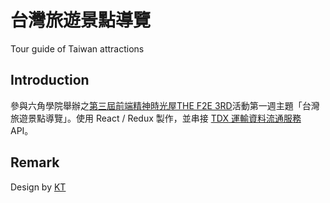 # 台灣旅遊景點導覽

Tour guide of Taiwan attractions

## Introduction

參與六角學院舉辦之[第三屆前端精神時光屋THE F2E 3RD](https://2021.thef2e.com/)活動第一週主題「台灣旅遊景點導覽」。使用 React / Redux 製作，並串接 [TDX 運輸資料流通服務](https://tdx.transportdata.tw/) API。

<!-- ## Features

- [x] 關鍵字篩選功能
- [x] 定位搜索附近功能
- [x] 依地區分類功能
- [ ] RWD 手機功能優化（開發中）
- [ ] 交通資訊功能（開發中） -->

<!-- ## Folders

```
|- 首頁 /home
  |- 景點 /home/scenicSpot
  |- 活動 /home/activity
|- 美食住宿 /foodandinn
  |- 美食 /foodandinn/restaurant
  |- 住宿 /foodandinn/hotel
|- 交通 /bus
``` -->

## Remark

Design by [KT](https://www.behance.net/KT_Designer)

<!-- Taiwan photo by <a href="https://unsplash.com/@jcs_chen?utm_source=unsplash&utm_medium=referral&utm_content=creditCopyText">JCS Chen</a> on <a href="https://unsplash.com/s/photos/%E8%87%BA%E7%81%A3?utm_source=unsplash&utm_medium=referral&utm_content=creditCopyText">Unsplash</a>

Night market photo by <a href="https://unsplash.com/@thevernon?utm_source=unsplash&utm_medium=referral&utm_content=creditCopyText">Vernon Raineil Cenzon</a> on <a href="https://unsplash.com/s/photos/taiwan-scenic-spot?utm_source=unsplash&utm_medium=referral&utm_content=creditCopyText">Unsplash</a>

Taitung photo by <a href="https://unsplash.com/@rezkitrianto?utm_source=unsplash&utm_medium=referral&utm_content=creditCopyText">Rezki Trianto</a> on <a href="https://unsplash.com/s/photos/taitung?utm_source=unsplash&utm_medium=referral&utm_content=creditCopyText">Unsplash</a>

Taipei photo by <a href="https://unsplash.com/@magict1911?utm_source=unsplash&utm_medium=referral&utm_content=creditCopyText">Timo Volz</a> on <a href="https://unsplash.com/s/photos/taipei?utm_source=unsplash&utm_medium=referral&utm_content=creditCopyText">Unsplash</a>

Taichung photo by <a href="https://unsplash.com/@remithorel?utm_source=unsplash&utm_medium=referral&utm_content=creditCopyText">Rémi Thorel</a> on <a href="https://unsplash.com/s/photos/taichung?utm_source=unsplash&utm_medium=referral&utm_content=creditCopyText">Unsplash</a>

Tainan photo by <a href="https://unsplash.com/@packie_thitipa?utm_source=unsplash&utm_medium=referral&utm_content=creditCopyText">Packie Chen</a> on <a href="https://unsplash.com/s/photos/tainan?utm_source=unsplash&utm_medium=referral&utm_content=creditCopyText">Unsplash</a>

Kaohsiung photo by <a href="https://unsplash.com/@maxkeppeler?utm_source=unsplash&utm_medium=referral&utm_content=creditCopyText">Maximilian Keppeler</a> on <a href="https://unsplash.com/s/photos/kaohsiung?utm_source=unsplash&utm_medium=referral&utm_content=creditCopyText">Unsplash</a>

Hualien photo by <a href="https://unsplash.com/@bells_mayer?utm_source=unsplash&utm_medium=referral&utm_content=creditCopyText">Bells Mayer</a> on <a href="https://unsplash.com/s/photos/hualien?utm_source=unsplash&utm_medium=referral&utm_content=creditCopyText">Unsplash</a>

Yilan photo by <a href="https://unsplash.com/@tsaiwen_hsu?utm_source=unsplash&utm_medium=referral&utm_content=creditCopyText">Tsaiwen Hsu</a> on <a href="https://unsplash.com/s/photos/yilan?utm_source=unsplash&utm_medium=referral&utm_content=creditCopyText">Unsplash</a>

Pingtung photo by <a href="https://unsplash.com/@frolda?utm_source=unsplash&utm_medium=referral&utm_content=creditCopyText">Frolda</a> on <a href="https://unsplash.com/s/photos/pingtung?utm_source=unsplash&utm_medium=referral&utm_content=creditCopyText">Unsplash</a>

Chiayi photo by <a href="https://unsplash.com/@ericbarbeau?utm_source=unsplash&utm_medium=referral&utm_content=creditCopyText">Eric BARBEAU</a> on <a href="https://unsplash.com/s/photos/chiayi?utm_source=unsplash&utm_medium=referral&utm_content=creditCopyText">Unsplash</a>

Nantou photo by <a href="https://unsplash.com/@zhouyudesign?utm_source=unsplash&utm_medium=referral&utm_content=creditCopyText">Eean Chen</a> on <a href="https://unsplash.com/s/photos/%E5%8D%97%E6%8A%95?utm_source=unsplash&utm_medium=referral&utm_content=creditCopyText">Unsplash</a>

Miaoli photo by <a href="https://unsplash.com/@winstonchen?utm_source=unsplash&utm_medium=referral&utm_content=creditCopyText">Winston Chen</a> on <a href="https://unsplash.com/s/photos/miaoli?utm_source=unsplash&utm_medium=referral&utm_content=creditCopyText">Unsplash</a>

Hsinchu photo by <a href="https://unsplash.com/@tofu44?utm_source=unsplash&utm_medium=referral&utm_content=creditCopyText">Someus Christopher</a> on <a href="https://unsplash.com/s/photos/hsinchu?utm_source=unsplash&utm_medium=referral&utm_content=creditCopyText">Unsplash</a>

Penghu photo by <a href="https://unsplash.com/@xpsteven?utm_source=unsplash&utm_medium=referral&utm_content=creditCopyText">Steven Su</a> on <a href="https://unsplash.com/?utm_source=unsplash&utm_medium=referral&utm_content=creditCopyText">Unsplash</a> -->
